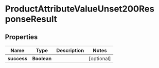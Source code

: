 

# ProductAttributeValueUnset200ResponseResult

## Properties

Name | Type | Description | Notes
------------ | ------------- | ------------- | -------------
**success** | **Boolean** |  |  [optional]




